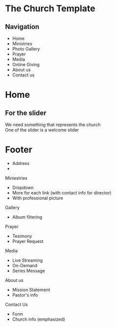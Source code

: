 The Church Template
==============================

Navigation 
---

* Home
* Ministries
* Photo Gallery
* Prayer
* Media
* Online Giving
* About us
* Contact us

Home
===
For the slider
---
We need something that represents the church  
One of the slider is a welcome slider

Footer
===
* Address
* 

Miniestries
* Dropdown
* More for each link (with contact info for director)
* With professional picture

Gallery
* Album filtering

Prayer
* Tesimony
* Prayer Request

Media
* Live Streaming
* On-Demand
* Series Message

About us
* Mission Statement
* Pastor's info

Contact Us
* Form
* Church info (emphasized)





